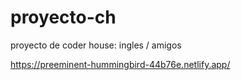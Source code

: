 # proyecto-ch
 proyecto de coder house: ingles / amigos
 
 
https://preeminent-hummingbird-44b76e.netlify.app/
